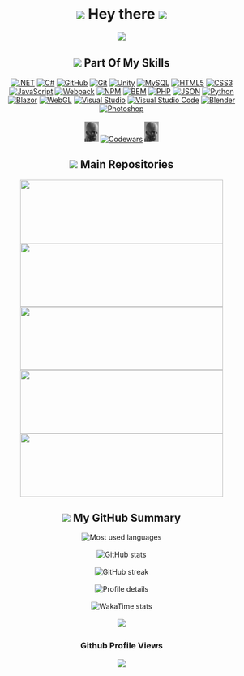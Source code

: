 <div align="center">
  <h1><img src="https://i.gifer.com/SVKl.gif" width="30px"> Hey there <img src="https://i.gifer.com/SVKl.gif" width="30px"></h1>
  <a href="https://git.io/typing-svg" target="_blank"><img src="https://readme-typing-svg.herokuapp.com?color=04EDF8&size=25&center=true&vCenter=true&width=900&height=70&lines=I+love+developing+cross-platform+games,+websites,+web+applications;I+also+publish+open+source+projects;Nice+to+meet+you!;На+самом+деле+я+программист+личинка-червь-дединсайд☠️"></a>
</div>

<div align="center">
  <h2><img src="https://i.gifer.com/fxVE.gif" width="30px"> Part Of My Skills</h2>
  <a href="https://dotnet.microsoft.com/en-us/" target="_blank"><img alt=".NET" src="https://img.shields.io/badge/.NET-%23512BD4?style=for-the-badge&logoSize=auto&logoSize=auto"></a>
  <a href="https://learn.microsoft.com/en-us/dotnet/csharp/"><img alt="C#" src="https://img.shields.io/badge/c%23-%23239120.svg?style=for-the-badge&logo=csharp&logoColor=white"></a>
  <a href="https://github.com/" target="_blank"><img alt="GitHub" src="https://img.shields.io/badge/github-%23121011.svg?style=for-the-badge&logo=github&logoColor=white&logoSize=auto""></a>
  <a href="https://git-scm.com/" target="_blank"><img alt="Git" src="https://img.shields.io/badge/Git-%23F05032?style=for-the-badge&logo=Git&logoColor=white&logoSize=auto"></a>
  <a href="https://unity.com/" target="_blank"><img alt="Unity" src="https://img.shields.io/badge/Unity-%23000?style=for-the-badge&logo=unity&logoColor=%23FFFFFF&logoSize=auto"></a>
  <a href="https://www.mysql.com" target="_blank"><img alt="MySQL" src="https://img.shields.io/badge/MySQL-%234479A1?style=for-the-badge&logo=MySQL&logoColor=white&logoSize=auto"></a>
  <a href="https://developer.mozilla.org/en-US/docs/Web/HTML" target="_blank"><img alt="HTML5" src="https://img.shields.io/badge/html5-%23E34F26?style=for-the-badge&logo=html5&logoColor=white&logoSize=auto"></a>
  <a href="https://developer.mozilla.org/en-US/docs/Web/CSS" target="_blank"><img alt="CSS3" src="https://img.shields.io/badge/css3-%231572B6?style=for-the-badge&logo=css3&logoColor=white&logoSize=auto"></a>
  <a href="https://learn.javascript.ru/" target="_blank"><img alt="JavaScript" src="https://img.shields.io/badge/JavaScript-%23F7DF1E?style=for-the-badge&logo=javascript&logoColor=black&logoSize=auto"></a>
  <a href="https://webpack.js.org/" target="_blank"><img alt="Webpack" src="https://img.shields.io/badge/Webpack-%238DD6F9?style=for-the-badge&logo=webpack&logoColor=black&logoSize=auto"></a>
  <a href="https://www.npmjs.com/" target="_blank"><img alt="NPM" src="https://img.shields.io/badge/npm-%23CB3837?style=for-the-badge&logo=npm&logoColor=white&logoSize=auto"></a>
  <a href="https://getbem.com/"><img alt="BEM" src="https://img.shields.io/badge/bem-%23ffffff?style=for-the-badge&logo=bem&logoColor=%23000000&logoSize=auto"></a>
  <a href="https://www.php.net/" target="_blank"><img alt="PHP" src="https://img.shields.io/badge/php-%23777BB4?style=for-the-badge&logo=php&logoColor=white&logoSize=auto"></a>
  <a href="https://www.json.org/json-en.html"><img alt="JSON" src="https://img.shields.io/badge/JSON-%23ffffff?style=for-the-badge&logo=JSON&logoColor=%23000000&logoSize=auto"></a>
  <a href="https://www.python.org/" target="_blank"><img alt="Python" src="https://img.shields.io/badge/Python-%233776AB?style=for-the-badge&logo=python&logoColor=white&logoSize=auto"></a>
  <a href="https://learn.microsoft.com/ru-ru/aspnet/core/blazor/?view=aspnetcore-9.0" target="_blank"><img alt="Blazor" src="https://img.shields.io/badge/Blazor-%23512BD4?style=for-the-badge&logo=blazor&logoColor=white&logoSize=auto"></a>
  <a href="https://www.khronos.org/webgl/wiki/Main_Page" target="_blank"><img alt="WebGL" src="https://img.shields.io/badge/WebGL-%23990000?style=for-the-badge&logo=webgl&logoColor=white&logoSize=auto"></a>
  <a href="https://visualstudio.microsoft.com/ru/" target="_blank"><img alt="Visual Studio" src="https://img.shields.io/badge/Visual%20Studio-5C2D91.svg?style=for-the-badge&logo=visual-studio&logoColor=white"></a>
  <a href="https://code.visualstudio.com/" target="_blank"><img alt="Visual Studio Code" src="https://img.shields.io/badge/Visual%20Studio%20Code-0078d7.svg?style=for-the-badge&logo=visual-studio-code&logoColor=white"></a>
  <a href="https://www.blender.org/" target="_blank"><img alt="Blender" src="https://img.shields.io/badge/Blender-%23E87D0D?style=for-the-badge&logo=Blender&logoColor=white&logoSize=auto"></a>
  <a href="https://www.adobe.com/ru/products/photoshop.html" target="_blank"><img alt="Photoshop" src="https://img.shields.io/badge/adobe%20photoshop-%2331A8FF.svg?style=for-the-badge&logo=adobe%20photoshop&logoColor=white"></a>
  <br/><br/>
  <img src="https://github.com/Hi-Tech-Mechanic/Hi-Tech-Mechanic/blob/main/Smart chad.jpg" height=40>
  <a href="https://www.codewars.com/users/%D0%93%D0%BB%D1%83%D0%B1%D0%BE%D0%BA%D0%BE%D1%81%D0%BB%D0%B0%D0%B2"><img alt="Codewars" src="https://www.codewars.com/users/%D0%93%D0%BB%D1%83%D0%B1%D0%BE%D0%BA%D0%BE%D1%81%D0%BB%D0%B0%D0%B2/badges/large"></a>
  <img src="https://github.com/Hi-Tech-Mechanic/Hi-Tech-Mechanic/blob/main/Smart chad.jpg" height=40>
</div>

<div align="center">
  <h2><img src="https://i.gifer.com/NIbp.gif" width="30px"> Main Repositories</h2>
  <a href="https://github.com/Hi-Tech-Mechanic/Hi-Tech-Mechanic.github.io">
    <img height=125 width=400 align="center" src="https://github-readme-stats.vercel.app/api/pin/?username=Hi-Tech-Mechanic&repo=Hi-Tech-Mechanic.github.io&theme=algolia&card_width=400" />
  </a>
  <a href="https://github.com/Hi-Tech-Mechanic/MultiverseMemes">
    <img height=125 width=400 align="center" src="https://github-readme-stats.vercel.app/api/pin/?username=Hi-Tech-Mechanic&repo=MultiverseMemes&theme=algolia&card_width=400" />
  </a>
  <a href="https://github.com/Hi-Tech-Mechanic/RPG-style-character-menu-concept">
    <img height=125 width=400 align="center" src="https://github-readme-stats.vercel.app/api/pin/?username=Hi-Tech-Mechanic&repo=RPG-style-character-menu-concept&theme=algolia&card_width=400" />
  </a>
  <a href="https://github.com/Hi-Tech-Mechanic/Exolab">
    <img height=125 width=400 align="center" src="https://github-readme-stats.vercel.app/api/pin/?username=Hi-Tech-Mechanic&repo=Exolab&theme=algolia&card_width=400" />
  </a>
  <a href="https://github.com/Hi-Tech-Mechanic/FurnitureShop">
    <img height=125 width=400 align="center" src="https://github-readme-stats.vercel.app/api/pin/?username=Hi-Tech-Mechanic&repo=FurnitureShop&theme=algolia&card_width=400" />
  </a>
</div>

<div align="center">
  <h2><img src="https://i.gifer.com/Ocko.gif" width="30px"> My GitHub Summary</h2>
  <img height=220 alt="Most used languages" src="https://github-readme-stats.vercel.app/api/top-langs/?username=Hi-Tech-Mechanic&layout=donut&theme=algolia&hide=ShaderLab,tcl" /><br/><br/>
  <img height=220 alt="GitHub stats" src="https://github-readme-stats.vercel.app/api?username=Hi-Tech-Mechanic&show_icons=true&theme=algolia&rank_icon=percentile&include_all_commits" /><br/><br/>
  <img height=220 alt="GitHub streak" src="https://github-readme-streak-stats.herokuapp.com/?user=Hi-Tech-Mechanic&theme=algolia&hide_border=false" /><br/><br/>
  <img height=220 alt="Profile details" src="https://github-profile-summary-cards.vercel.app/api/cards/profile-details?username=HiTechMechanic&theme=algolia"><br/><br/>
  <img alt="WakaTime stats" src="https://github-readme-stats.vercel.app/api/wakatime?username=HiTechMechanic&layout=compact&theme=algolia"><br/><br/>
  <img src="https://github-profile-trophy.vercel.app/?username=Hi-Tech-Mechanic&theme=algolia&column=5&margin-w=15&&margin-h=15">
</div>

<div align="center">
  <h3>Github Profile Views</h3>
  <img src="https://profile-counter.glitch.me/{Hi-Tech-Mechanic}/count.svg">
</div>
